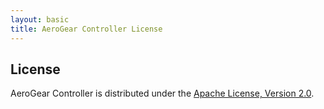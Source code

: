 ```yaml
--- 
layout: basic 
title: AeroGear Controller License
---
```


## License
AeroGear Controller is distributed under the [Apache License, Version 2.0](http://www.apache.org/licenses/LICENSE-2.0.html).